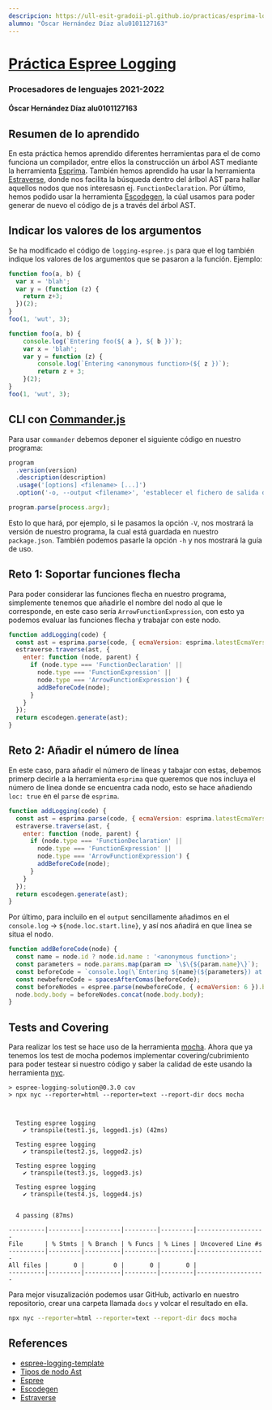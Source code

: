 ```yaml
---
descripcion: https://ull-esit-gradoii-pl.github.io/practicas/esprima-logging
alumno: "Óscar Hernández Díaz alu0101127163"
---
```


# [Práctica Espree Logging](https://ull-esit-gradoii-pl.github.io/practicas/esprima-logging)

### Procesadores de lenguajes 2021-2022

#### Óscar Hernández Díaz alu0101127163

## Resumen de lo aprendido

En esta práctica hemos aprendido diferentes herramientas para el  de como funciona un compilador, entre ellos la construcción un árbol AST mediante la herramienta [Esprima](https://esprima.org/). También hemos aprendido ha usar la herramienta [Estraverse](https://github.com/estools/estraverse), donde nos facilita la búsqueda dentro del árlbol AST para hallar aquellos nodos que nos interesasn ej. `FunctionDeclaration`. Por último, hemos podido usar la herramienta [Escodegen](https://github.com/estools/escodegen), la cúal usamos para poder generar de nuevo el código de js a través del árbol AST.

## Indicar los valores de los argumentos

Se ha modificado el código de `logging-espree.js` para que el log también indique los valores de los argumentos que se pasaron a la función. 
Ejemplo:

```javascript
function foo(a, b) {
  var x = 'blah';
  var y = (function (z) {
    return z+3;
  })(2);
}
foo(1, 'wut', 3);
```

```javascript
function foo(a, b) {
    console.log(`Entering foo(${ a }, ${ b })`);
    var x = 'blah';
    var y = function (z) {
        console.log(`Entering <anonymous function>(${ z })`);
        return z + 3;
    }(2);
}
foo(1, 'wut', 3);
```

## CLI con [Commander.js](https://www.npmjs.com/package/commander)

Para usar `commander` debemos deponer el siguiente código en nuestro programa: 

```js
program
  .version(version)
  .description(description)
  .usage('[options] <filename> [...]')
  .option('-o, --output <filename>', 'establecer el fichero de salida del resultado del programa');

program.parse(process.argv);
```

Esto lo que hará, por ejemplo, si le pasamos la opción `-V`, nos mostrará la versión de nuestro programa, la cual está guardada en nuestro `package.json`. También podemos pasarle la opción `-h` y nos mostrará la guía de uso.

## Reto 1: Soportar funciones flecha


Para poder considerar las funciones flecha en nuestro programa, simplemente tenemos que añadirle el nombre del nodo al que le corresponde, en este caso sería `ArrowFunctionExpression`, con esto ya podemos evaluar las funciones flecha y trabajar con este nodo.

```javascript
function addLogging(code) {
  const ast = esprima.parse(code, { ecmaVersion: esprima.latestEcmaVersion, loc: true });
  estraverse.traverse(ast, {
    enter: function (node, parent) {
      if (node.type === 'FunctionDeclaration' ||
        node.type === 'FunctionExpression' ||
        node.type === 'ArrowFunctionExpression') {
        addBeforeCode(node);
      }
    }
  });
  return escodegen.generate(ast);
}
```

## Reto 2: Añadir el número de línea

En este caso, para añadir el número de líneas y tabajar con estas, debemos primerp decirle a la herramienta `esprima` que queremos que nos incluya el número de línea donde se encuentra cada nodo, esto se hace añadiendo `loc: true` en el `parse` de `esprima`. 

```javascript
function addLogging(code) {
  const ast = esprima.parse(code, { ecmaVersion: esprima.latestEcmaVersion, loc: true });
  estraverse.traverse(ast, {
    enter: function (node, parent) {
      if (node.type === 'FunctionDeclaration' ||
        node.type === 'FunctionExpression' ||
        node.type === 'ArrowFunctionExpression') {
        addBeforeCode(node);
      }
    }
  });
  return escodegen.generate(ast);
}
```

Por último, para incluilo en el `output` sencillamente añadimos en el `console.log` -> `${node.loc.start.line}`, y así nos añadirá en que linea se situa el nodo.

```javascript
function addBeforeCode(node) {
  const name = node.id ? node.id.name : '<anonymous function>';
  const parameters = node.params.map(param => `\$\{${param.name}\}`);
  const beforeCode = `console.log(\`Entering ${name}(${parameters}) at line ${node.loc.start.line}\`);`;
  const newbeforeCode = spacesAfterComas(beforeCode);
  const beforeNodes = espree.parse(newbeforeCode, { ecmaVersion: 6 }).body;
  node.body.body = beforeNodes.concat(node.body.body);
}
```

## Tests and Covering

Para realizar los test se hace uso de la herramienta [mocha](https://mochajs.org/). Ahora que ya tenemos los test de mocha podemos implementar covering/cubrimiento para poder testear si nuestro código y saber la calidad de este usando la herramienta [nyc](https://www.npmjs.com/package/nyc).
```
> espree-logging-solution@0.3.0 cov
> npx nyc --reporter=html --reporter=text --report-dir docs mocha



  Testing espree logging
    ✔ transpile(test1.js, logged1.js) (42ms)

  Testing espree logging
    ✔ transpile(test2.js, logged2.js)

  Testing espree logging
    ✔ transpile(test3.js, logged3.js)

  Testing espree logging
    ✔ transpile(test4.js, logged4.js)


  4 passing (87ms)

----------|---------|----------|---------|---------|-------------------
File      | % Stmts | % Branch | % Funcs | % Lines | Uncovered Line #s 
----------|---------|----------|---------|---------|-------------------
All files |       0 |        0 |       0 |       0 |                   
----------|---------|----------|---------|---------|-------------------
```
Para mejor visuzalización podemos usar GitHub, activarlo en nuestro repositorio, crear una carpeta llamada `docs` y volcar el resultado en ella.

```sh
npx nyc --reporter=html --reporter=text --report-dir docs mocha
``` 

## References

* [espree-logging-template](https://github.com/ULL-ESIT-PL/espree-logging-template)
* [Tipos de nodo Ast](https://ull-esit-gradoii-pl.github.io/assets/temas/tema0-introduccion-a-pl/espree-visitorkeys)
* [Espree](https://github.com/eslint/espree)
* [Escodegen](https://github.com/estools/escodegen)
* [Estraverse](https://github.com/estools/estraverse/wiki/Usage)